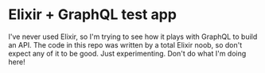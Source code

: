 # Elixir + GraphQL test app

I've never used Elixir, so I'm trying to see how it plays with GraphQL to build an API. The code in this repo was written by a total Elixir noob, so don't expect any of it to be good. Just experimenting. Don't do what I'm doing here!
